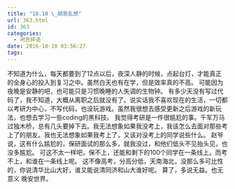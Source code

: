 ```yaml
---
title: "10.10 \_胡思乱想"
url: 363.html
id: 363
categories:
  - 闲言碎语
date: 2016-10-10 03:56:27
tags:
---
```


不知道为什么，每天都要到了12点以后，夜深人静的时候，点起台灯，才能真正的全身心的投入到复习之中。虽然白天也有在学，但是效率真的不高。 可能因为夜晚是安静的吧，也可能只是习惯晚睡的人失调的生物钟。 有多少天没有写过代码了，我不知道，大概从离职之后就没有了。说实话我不喜欢现在的生活，一切都以考研为中心，不写代码，也没玩游戏。虽然我很想去感受更新之后游戏的新玩法，也想去学习一些coding的黑科技。 我觉得考研是一件很尴尬的事。千军万马过独木桥，总有几头要掉下去。我无法想象如果我没考上，我该怎么去面对那些考上了的朋友。我也无法想象如果我考上了，又该对没考上的同学说些什么。 赵爷说，这有什么尴尬的，保研面试的那么多，就我没过，和他们低头不见抬头见，也没多尴尬。 可这不太一样吧，保不上，还能和剩下的100个同学在一条线上。而考不上，和谁在一条线上呢。 这不像高考，分高分低，天南海北，没那么多可比性的，你说清华比山大好，谁又能说清同济和山大谁好呢。 算了，多说无益。也无意义 晚安世界。